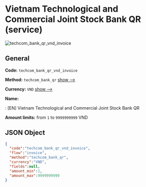 
# Vietnam Technological and Commercial Joint Stock Bank QR (service) 
![techcom_bank_qr_vnd_invoice](https://static.openfintech.io/payment_methods/techcom_bank_qr_vnd_invoice/logo.svg?w=400&c=v0.59.26#w200)  

## General 
 
**Code:** `techcom_bank_qr_vnd_invoice` 
 
**Method:** `techcom_bank_qr` 
 [show -->](/payment-methods/techcom_bank_qr/) 
 
**Currency:** `VND` [show -->](/currencies/VND/) 
 
**Name:** 
 
:	[EN] Vietnam Technological and Commercial Joint Stock Bank QR 
 
**Amount limits:** from `1` to `9999999999` VND 

## JSON Object 

```json
{
  "code":"techcom_bank_qr_vnd_invoice",
  "flow":"invoice",
  "method":"techcom_bank_qr",
  "currency":"VND",
  "fields":null,
  "amount_min":1,
  "amount_max":9999999999
}
```  
